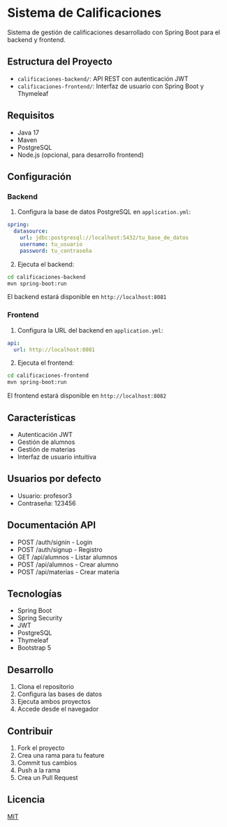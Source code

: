 # Sistema de Calificaciones

Sistema de gestión de calificaciones desarrollado con Spring Boot para el backend y frontend.

## Estructura del Proyecto

- `calificaciones-backend/`: API REST con autenticación JWT
- `calificaciones-frontend/`: Interfaz de usuario con Spring Boot y Thymeleaf

## Requisitos

- Java 17
- Maven
- PostgreSQL
- Node.js (opcional, para desarrollo frontend)

## Configuración

### Backend

1. Configura la base de datos PostgreSQL en `application.yml`:
```yaml
spring:
  datasource:
    url: jdbc:postgresql://localhost:5432/tu_base_de_datos
    username: tu_usuario
    password: tu_contraseña
```

2. Ejecuta el backend:
```bash
cd calificaciones-backend
mvn spring-boot:run
```

El backend estará disponible en `http://localhost:8081`

### Frontend

1. Configura la URL del backend en `application.yml`:
```yaml
api:
  url: http://localhost:8081
```

2. Ejecuta el frontend:
```bash
cd calificaciones-frontend
mvn spring-boot:run
```

El frontend estará disponible en `http://localhost:8082`

## Características

- Autenticación JWT
- Gestión de alumnos
- Gestión de materias
- Interfaz de usuario intuitiva

## Usuarios por defecto

- Usuario: profesor3
- Contraseña: 123456

## Documentación API

- POST /auth/signin - Login
- POST /auth/signup - Registro
- GET /api/alumnos - Listar alumnos
- POST /api/alumnos - Crear alumno
- POST /api/materias - Crear materia

## Tecnologías

- Spring Boot
- Spring Security
- JWT
- PostgreSQL
- Thymeleaf
- Bootstrap 5

## Desarrollo

1. Clona el repositorio
2. Configura las bases de datos
3. Ejecuta ambos proyectos
4. Accede desde el navegador

## Contribuir

1. Fork el proyecto
2. Crea una rama para tu feature
3. Commit tus cambios
4. Push a la rama
5. Crea un Pull Request

## Licencia

[MIT](https://choosealicense.com/licenses/mit/)
